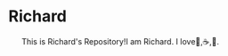 # Richard
       This is Richard's Repository!I am Richard.
       I love:basketball:,:coffee:,:dancer:.
      
